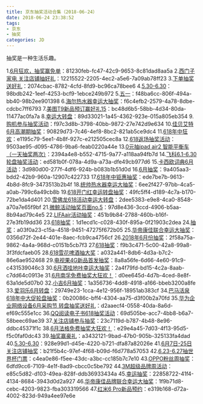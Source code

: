 ```yaml
---
title: 京东抽奖活动合集（2018-06-24）
date: 2018-06-24 23:38:52
tags:
- 京东
- 抽奖
categories: JD
---
```

抽奖是一种生活乐趣。
<!--more-->
1.[6月狂欢，抽奖赢免单](https://sale.jd.com/act/6oThaM2Jt4g.html)：81230feb-fc47-42c9-9653-8c81dad8aa5a
2.[西门子家电   关注店铺抽好礼](https://sale.jd.com/act/WqFkmJcIODt1oEs.html)：12215522-2205-4ec2-a5e6-7a09ab78ff23
3.[下单抽奖送好礼](https://sale.jd.com/act/CNG3trYx27yEX.html)：2074cbac-8782-4cfd-8fd9-bc96ca78bee6
4.[5.30-6.30](https://sale.jd.com/act/Tmo68eDKfEu.html)：98bdb242-1eef-4253-bcf9-1ebce249b972
5.[五一](https://sale.jd.com/act/N4gL8sZJXe.html)：f48ba6cc-806f-494a-bb40-98b2ee901398
6.[海尔热水器幸运大抽奖](https://sale.jd.com/act/EqpzZe0y8sJa.html)：f6c4efb2-2579-4a78-8dbe-cdcbc7ff6793
7.[美图T9新品预订赢好礼15](https://sale.jd.com/act/YBVND8idyzEl.html)：bc48d6b5-58bb-4d34-80da-11477ac0fa7a
8.[幸运大转盘](https://sale.jd.com/act/a4ENmKDtsZ.html)：89d33021-1a45-4362-923e-015a805eb354
9.[购机参与抽奖活动](https://sale.jd.com/act/1uFvr6tD5VI0.html)：f97c3d8b-3798-40bb-9872-27e742d9e634
10.[佳贝艾特6月高潮期抽奖](https://sale.jd.com/act/KxyLPzScgJo.html)：90829d73-7c46-4ef8-8bc2-821ab5ce9dc4
11.[618年中狂欢](https://sale.jd.com/act/sNEMSTbRC2.html)：e1195c79-5ee1-4b8f-927c-e212505cec8a
12.[618返场抽奖活动](https://sale.jd.com/act/QrbLDeZVT3F.html)：9503ae95-d095-4786-9ba6-feab0220a44e
13.[0元抽ipad air2 智能平衡车（一天抽奖两次）](https://sale.jd.com/act/O1QBMSd2KTEHzhmf.html)：2394a4e8-b552-4715-9a77-a118aa94fb7d
14.[飞科6.1-6.30轮盘抽奖活动](https://sale.jd.com/act/lejBKAWUctaGOdSN.html)：ed581b0f-078a-4d9a-a73a-dfe49cb977d6
15.[卡西欧词典6月活动](https://sale.jd.com/act/gM48Bt7STp.html)：3d980d00-277f-4df6-924b-b083b1b51d0d
16.[6月抽奖](https://sale.jd.com/act/Gn0bVrw6XIEWdv1O.html)：9a405aa3-bdd2-42b9-960a-12907c422733
17.[618年中钜惠抽奖](https://sale.jd.com/act/vszaAjUEiL6C5Q.html)：ede7be7b-9613-4b8d-8fc9-3473513b2b4f
18.[统帅热水器幸运大抽奖](https://sale.jd.com/act/cXIprbGntixYU1.html)：6ee2f427-97bb-4ca5-a0ab-799c6a49cb8b
19.[618开门红幸运转盘抽奖](https://sale.jd.com/act/DTNh7q8yWQgosK.html)：49fc5ff4-d189-4c7a-b170-72be1da4d401
20.[雪佛龙618活动幸运大转盘](https://sale.jd.com/act/DvwXgqOPGLkz.html)：2dee5383-e9e8-4ca0-8548-a70a7e65f9bf
21.[微鲸活动抽奖页面no.5](https://sale.jd.com/act/dLW5AFnisJq6.html)：97d8e436-3ccd-4906-b5aa-8b94ad79c4e5
22.[LIFAair活动抽奖](https://sale.jd.com/act/Pt3ilKJTew.html)：451b9b84-2788-460b-b16f-27e3fb19dd36
23.[618抽奖](https://sale.jd.com/act/uzYr0eWdgPSs2vo.html)：1d1ecd1c-c028-430f-895a-0f21903c2dea
24.[抽奖](https://sale.jd.com/act/dtToP3gx7OCBKD.html)：a03f0a23-c15a-4518-9451-47275f672b05
25.[华帝康佳联合幸运大抽奖](https://sale.jd.com/act/gtSbiAZHoOJyLDs3.html)：0356d72f-2e44-401e-8aec-fcb9ca4756cf
26.[2018年6月份抽奖](https://sale.jd.com/act/Zxk8gE4bYvwIaR.html)：2f58a75a-9862-4a4a-968d-c0151b5cb7f3
27.[618抽奖](https://sale.jd.com/act/Gbq5VzCRkYQ.html)：f9b3c471-5c00-42a8-99a8-3f3fdcfaeb05
28.[618雪花啤酒抽大奖](https://sale.jd.com/act/u3xJ2qaGNV.html)：a032a441-8db6-4d3a-b7c2-86e6ae952468
29.[电视果4G新品首发抽奖](https://sale.jd.com/act/d7WSm5qClDTyj3sU.html)：8a8a56fe-6d66-4e60-91c9-c431539046c3
30.[6月洒哇地咔幸运大抽奖](https://sale.jd.com/act/Jr8RBIC04oxNK.html)：2a4f79fd-bd15-4c2a-8aab-c7dd64c0913e
31.[6月南孚免费抽奖大狂欢！](https://sale.jd.com/act/W75VzAovMY.html)：d0ee645d-4d7b-4ced-8e8f-63a1de5d07b0
32.[小吉6月抽奖](https://sale.jd.com/act/dCryQTYivDuWqZnX.html)：1a356736-4dd8-4918-a166-bbeb3200a8fe
33.[爱羽乐6月转盘](https://sale.jd.com/act/kEbG2pHN6Vuf.html)：29749e23-1cca-4e12-956f-18951ab383cf
34.[巴马活泉618年中大促轮盘抽奖](https://sale.jd.com/act/4zlXRv5Ab0DO.html)：0b20086c-bff4-4304-aa75-d3f00b2a70fd
35.[华为企业网络设备6月采购节 转盘抽奖送好礼](https://sale.jd.com/act/YqZace4Gl7.html)：d2aaecf4-0558-40da-8a6d-ef69c555e1cc
36.[QQ阅读电子书618抽奖活动](https://sale.jd.com/act/F4gp3zLH6R.html)：69d505be-acc7-4bb8-b6a7-58beec69ae39
37.[关注店铺参与抽奖](https://sale.jd.com/act/5lG3Q08xqdUEZL2.html)：23c7119d-b787-4b48-8e96-ddbc45371f1c
38.[6月法格免费抽奖大狂欢！](https://sale.jd.com/act/7chvfJ3XKNFxMTL.html)：e29e4a45-7d03-4f13-95d5-f5c0faf0dc43
39.[抽奖赢豪礼](https://sale.jd.com/act/Ofzk8FVbXa.html)：a3432121-9bad-47b0-905b-325133fa4dad
40.[5.30-6.30](https://sale.jd.com/act/HY4JQ8ZlisgvTBI.html)：928e99d1-d45e-4220-b721-dfa87a82026e
41.[6月7日-25日关注店铺抽奖](https://sale.jd.com/act/YwJvQOrbPKaLE2.html)：b21f5b4c-97ef-4f68-b09d-f6d778a57053
42.[6.23-6.27抽世界杯门票](https://sale.jd.com/act/PREzgwreDpq4Jxs8.html)：c4ea0e86-f5ee-43dc-a3bc-cc185b7c7e10
43.[OPPO粉丝周抽奖](https://sale.jd.com/act/tCwaYSkj6r3K.html)：6dfd9cc6-7109-4e1f-8ad9-cbcc0c5be792
44.[3M超级品牌周活动](https://sale.jd.com/act/0Jo1n8hSrlX.html)：e85c5d82-d103-49ea-828f-ddb36933434a
45.[幸运抽奖](https://sale.jd.com/act/oObN8sJxtXBirAh.html)：22858722-41f4-4134-8684-3943d0d2a927
46.[华帝康佳品牌联合幸运大抽奖](https://sale.jd.com/act/gtSbiAZHoOJyLDs3.html)：1f9b71d8-cebc-4203-9823-fba303319566
47.[红米6 Pro新品预约](https://sale.jd.com/act/BClHxZN1mRrb5P.html)：e319b168-d72a-4002-823d-949a4ee97e6e
